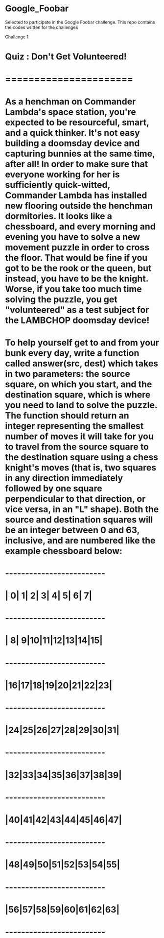 # Google_Foobar
Selected to participate in the Google Foobar challenge. This repo contains the codes written for the challenges

Challenge 1
# Quiz : Don't Get Volunteered!
# ======================

# As a henchman on Commander Lambda's space station, you're expected to be resourceful, smart, and a quick thinker. It's not easy building a doomsday device and capturing bunnies at the same time, after all! In order to make sure that everyone working for her is sufficiently quick-witted, Commander Lambda has installed new flooring outside the henchman dormitories. It looks like a chessboard, and every morning and evening you have to solve a new movement puzzle in order to cross the floor. That would be fine if you got to be the rook or the queen, but instead, you have to be the knight. Worse, if you take too much time solving the puzzle, you get "volunteered" as a test subject for the LAMBCHOP doomsday device!

# To help yourself get to and from your bunk every day, write a function called answer(src, dest) which takes in two parameters: the source square, on which you start, and the destination square, which is where you need to land to solve the puzzle.  The function should return an integer representing the smallest number of moves it will take for you to travel from the source square to the destination square using a chess knight's moves (that is, two squares in any direction immediately followed by one square perpendicular to that direction, or vice versa, in an "L" shape).  Both the source and destination squares will be an integer between 0 and 63, inclusive, and are numbered like the example chessboard below:

# -------------------------
# | 0| 1| 2| 3| 4| 5| 6| 7|
# -------------------------
# | 8| 9|10|11|12|13|14|15|
# -------------------------
# |16|17|18|19|20|21|22|23|
# -------------------------
# |24|25|26|27|28|29|30|31|
# -------------------------
# |32|33|34|35|36|37|38|39|
# -------------------------
# |40|41|42|43|44|45|46|47|
# -------------------------
# |48|49|50|51|52|53|54|55|
# -------------------------
# |56|57|58|59|60|61|62|63|
# -------------------------
